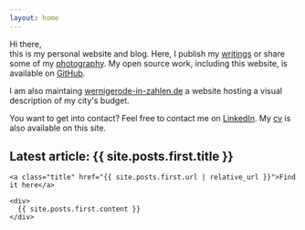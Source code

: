 ```yaml
---
layout: home
---
```


Hi there,<br/>
this is my personal website and blog. Here, I publish my [writings](/articles) or share some of my [photography](/photos). My open source work, including this website, is available on <a href="https://github.com/pheymann">GitHub</a>.

I am also maintaing <a href="https://wernigerode-in-zahlen.de">wernigerode-in-zahlen.de</a> a website hosting a visual description of my city's budget.

You want to get into contact? Feel free to contact me on <a href="https://www.linkedin.com/in/paul-heymann-6b4a53144/">LinkedIn</a>. My [cv](/cv.pdf) is also available on this site.

<div class="row">
  <div class="col-12 post">
    <h2>Latest article: {{ site.posts.first.title }}</h2>

    <a class="title" href="{{ site.posts.first.url | relative_url }}">Find it here</a>

    <div>
      {{ site.posts.first.content }}
    </div>
  </div>
</div>
